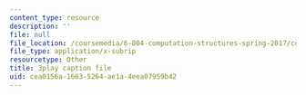 ```yaml
---
content_type: resource
description: ''
file: null
file_location: /coursemedia/6-004-computation-structures-spring-2017/cea0156a16635264ae1a4eea07959b42_m42nkRJwCKY.vtt
file_type: application/x-subrip
resourcetype: Other
title: 3play caption file
uid: cea0156a-1663-5264-ae1a-4eea07959b42
---
```


